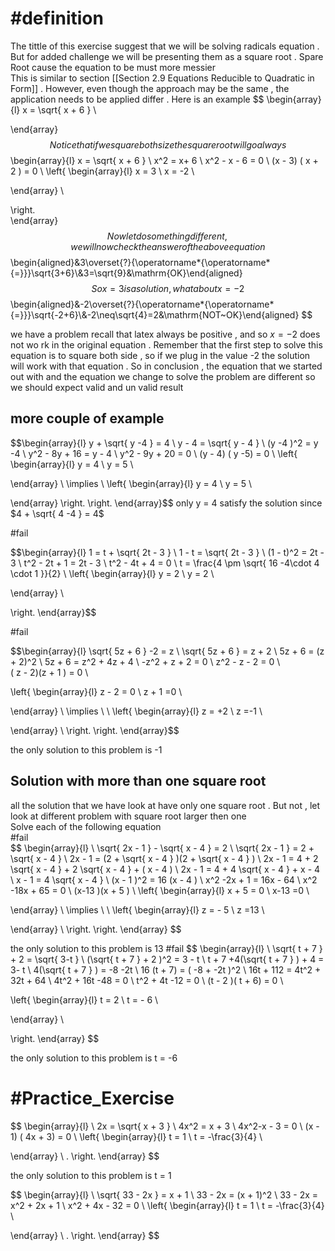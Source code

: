 

# #definition  
The  tittle  of this exercise suggest   that we will be  solving  radicals equation . But for added challenge   we will be  presenting them as  a square root  .  Spare Root  cause the equation  to  be must more messier  
This is similar to section  [[Section 2.9  Equations Reducible to Quadratic in Form]]  . However,  even though the approach may be the same ,  the application needs  to  be applied  differ  .
Here is an example 
$$
\begin{array}{l}
x =   \sqrt{ x +  6   }   \\

\end{array}
$$
Notice that if we square both size the square root will go always   
$$
\begin{array}{l}
x =   \sqrt{ x +  6   }   \\
x^2  =   x+ 6   \\
x^2   - x -   6    = 0  \\
(x  -  3) ( x  +  2 )     =   0   \\
\left\{
\begin{array}{l}
  x  =  3  \\
x  = -2 \\
 
\end{array} \\

\right.  
\end{array}
$$
Now  let do something different ,  we will now check the answer    of the above equation  
$$\begin{aligned}&3\overset{?}{\operatorname*{\operatorname*{=}}}\sqrt{3+6}\\&3=\sqrt{9}&\mathrm{OK}\end{aligned}$$ So  x =  3  is a solution ,  what about  x   =  -2 
$$
\begin{aligned}&-2\overset{?}{\operatorname*{\operatorname*{=}}}\sqrt{-2+6}\\&-2\neq\sqrt{4}=2&\mathrm{NOT~OK}\end{aligned}
$$

we have a problem recall that latex always   be positive  ,  and so    $x    =  -2$  does not wo rk  in the original  equation  .  Remember that the first step  to  solve  this equation  is to square both side , so if  we plug  in the value -2  the  solution  will work  with  that  equation .  So in conclusion  ,   the equation  that we started  out with and the equation we  change to solve the problem are different so  we should expect valid  and  un valid result  
##  more couple of example 

$$\begin{array}{l}
y   +  \sqrt{ y -4 }  =   4  \\
y    -  4 =   \sqrt{   y  - 4 }   \\
(y -4 )^2     =   y -4   \\
y^2  -   8y  + 16  =   y  -  4   \\
y^2  -  9y  +  20    =  0   \\
(y  -  4)  ( y   -5)   = 0    \\
\left\{
\begin{array}{l}
  y  =  4 \\
y  = 5 \\
 
\end{array} \\
\implies   \\
\left\{
\begin{array}{l}
  y  =  4 \\
y  = 5 \\

\end{array} 
\right. 
\right. 
\end{array}$$
only   y   =  4 satisfy the solution since   $4   +  \sqrt{ 4 -4 }  =   4$  


#fail  

$$\begin{array}{l}
1  =    t +   \sqrt{  2t  - 3   }  \\ 
1   -  t  =       \sqrt{  2t  - 3   }    \\
(1   -  t)^2   =  2t  - 3   \\
t^2  -      2t   + 1        =  2t  - 3   \\
t^2   - 4t  + 4    = 0    \\
t   =   \frac{4  \pm    \sqrt{  16  -4\cdot 4 \cdot 1 }}{2} \\
\left\{
\begin{array}{l}
  y  = 2    \\
y  = 2   \\ 
 
\end{array} \\
 
\right. 
\end{array}$$




#fail 

$$\begin{array}{l}
\sqrt{ 5z  +  6 }  -2  =  z     \\
\sqrt{ 5z  +  6 }      = z   + 2   \\
5z   +  6   =   (z  + 2)^2  \\
5z  +  6  =  z^2   + 4z  + 4   \\
-z^2  + z   + 2   = 0    \\
z^2  - z  - 2  =     0    \\  
( z    -     2)(z   +  1 )  =  0     \\

\left\{
\begin{array}{l}
 z    -     2    = 0    \\
z   +  1    =0   \\ 
 
\end{array} \\
\implies  \\  \\
\left\{
\begin{array}{l}
 z     = +2  \\
z       =-1    \\ 
 
\end{array} \\ 
\right. 
\right. 
\end{array}$$ 

the only solution to this  problem  is  -1  

## Solution with  more than one square root 
all the solution that we have look at have   only one square root . But not ,  let look  at different problem  with  square root  larger  then  one    
Solve each of the following equation  
#fail  
$$
\begin{array}{l}   \\
\sqrt{ 2x   - 1    }   -   \sqrt{  x  - 4 }  =  2    \\
\sqrt{ 2x   - 1    }      =  2  +  \sqrt{  x  - 4 }    \\
2x    -  1   =   (2  +  \sqrt{  x  - 4 } )(2  +  \sqrt{  x  - 4 } )  \\
2x    -  1   =   4  +  2 \sqrt{  x  - 4 }  + 2 \sqrt{  x  - 4 }  + (  x  - 4 )    \\
2x    -  1   =   4  +  4 \sqrt{  x  - 4 }   +  x  - 4   \\
x    -  1    =  4 \sqrt{  x  - 4 }    \\
(x  - 1 )^2  =    16 (x  - 4 ) \\
x^2   -2x   + 1   =    16x  -  64   \\
x^2    -18x   +  65  =   0   \\
(x-13  )(x  + 5   )       \\
 \left\{
\begin{array}{l}
x  + 5     = 0    \\
x-13    =0   \\ 
 
\end{array} \\
\implies  \\  \\
\left\{
\begin{array}{l}
 z     =  - 5   \\
z       =13    \\ 
 
\end{array} \\ 
\right. 
\right. 
\end{array}
$$

the only solution to this  problem  is  13 
#fail 
$$
\begin{array}{l}   \\
\sqrt{ t   +  7 }    +   2   =  \sqrt{  3-t   }    \\
(\sqrt{ t   +  7 }    +   2 )^2    =  3 -  t    \\
t   +  7  +4(\sqrt{ t   +  7 }   )  +  4    =    3-  t     \\
4(\sqrt{ t   +  7 }  )    =  -8   -2t    \\
16 (t   +  7)   =    ( -8  +  -2t )^2      \\
16t   +  112    = 4t^2     +  32t  +    64   \\
4t^2   +  16t  -48   =   0   \\
t^2   +  4t  -12  =  0  \\
(t  - 2 )( t + 6) =  0  \\

 \left\{
\begin{array}{l}
t    = 2    \\
t   =   - 6   \\ 
 
\end{array} \\

\right. 
\end{array}
$$



the only solution to this  problem  is  t = -6




#  #Practice_Exercise  

$$
\begin{array}{l}   \\
2x  =  \sqrt{ x +  3  }    \\
4x^2     =  x  + 3    \\
4x^2-x  -  3 =   0    \\
(x -  1) ( 4x  +  3)     = 0   \\
 \left\{
\begin{array}{l}
t    = 1   \\
t   =   -\frac{3}{4}  \\ 
 
\end{array} \\
. 
\right. 
\end{array}
$$

the only solution to this  problem  is  t = 1  



$$
\begin{array}{l}   \\
\sqrt{    33  - 2x } =      x + 1    \\
33  - 2x     =    (x + 1)^2    \\
33 -  2x    =   x^2  + 2x  + 1     \\
x^2   +  4x -  32      = 0   \\
 \left\{
\begin{array}{l}
t    = 1   \\
t   =   -\frac{3}{4}  \\ 
 
\end{array} \\
. 
\right. 
\end{array}
$$

